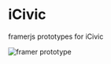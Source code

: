 # iCivic
framerjs prototypes for iCivic

![framer prototype](https://dl.dropboxusercontent.com/s/sz9wzmn5syue562/icivic.gif)
